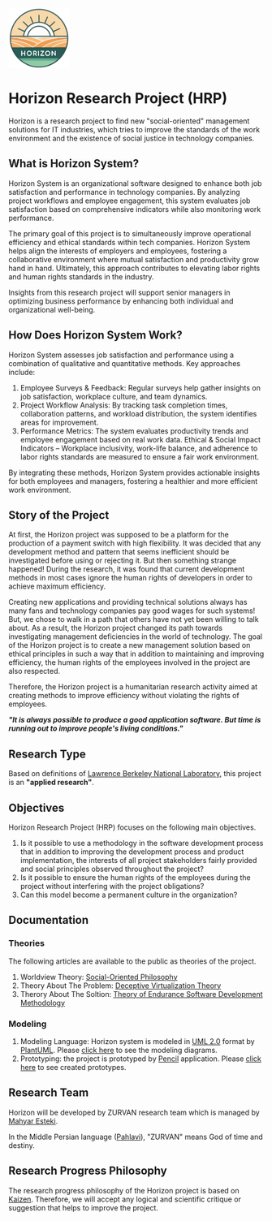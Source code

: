 <img src="https://raw.githubusercontent.com/mahyaresteki/Horizon/master/logo.png" width="120" height="120" style="margin-left:auto; margin-right:auto">

# Horizon Research Project (HRP)
Horizon is a research project to find new "social-oriented" management solutions for IT industries, which tries to improve the standards of the work environment and the existence of social justice in technology companies.

## What is Horizon System?
Horizon System is an organizational software designed to enhance both job satisfaction and performance in technology companies. By analyzing project workflows and employee engagement, this system evaluates job satisfaction based on comprehensive indicators while also monitoring work performance.

The primary goal of this project is to simultaneously improve operational efficiency and ethical standards within tech companies. Horizon System helps align the interests of employers and employees, fostering a collaborative environment where mutual satisfaction and productivity grow hand in hand. Ultimately, this approach contributes to elevating labor rights and human rights standards in the industry.

Insights from this research project will support senior managers in optimizing business performance by enhancing both individual and organizational well-being.

## How Does Horizon System Work?
Horizon System assesses job satisfaction and performance using a combination of qualitative and quantitative methods. Key approaches include:

1. Employee Surveys & Feedback: Regular surveys help gather insights on job satisfaction, workplace culture, and team dynamics.
2. Project Workflow Analysis: By tracking task completion times, collaboration patterns, and workload distribution, the system identifies areas for improvement.
3. Performance Metrics: The system evaluates productivity trends and employee engagement based on real work data.
Ethical & Social Impact Indicators – Workplace inclusivity, work-life balance, and adherence to labor rights standards are measured to ensure a fair work environment.

By integrating these methods, Horizon System provides actionable insights for both employees and managers, fostering a healthier and more efficient work environment.

## Story of the Project
At first, the Horizon project was supposed to be a platform for the production of a payment switch with high flexibility. It was decided that any development method and pattern that seems inefficient should be investigated before using or rejecting it. But then something strange happened! During the research, it was found that current development methods in most cases ignore the human rights of developers in order to achieve maximum efficiency.

Creating new applications and providing technical solutions always has many fans and technology companies pay good wages for such systems! But, we chose to walk in a path that others have not yet been willing to talk about. As a result, the Horizon project changed its path towards investigating management deficiencies in the world of technology. The goal of the Horizon project is to create a new management solution based on ethical principles in such a way that in addition to maintaining and improving efficiency, the human rights of the employees involved in the project are also respected.

Therefore, the Horizon project is a humanitarian research activity aimed at creating methods to improve efficiency without violating the rights of employees.

**_"It is always possible to produce a good application software. But time is running out to improve people's living conditions."_**

## Research Type
Based on definitions of [Lawrence Berkeley	National	Laboratory](https://www.sjsu.edu/people/fred.prochaska/courses/ScWk170/s0/Basic-vs.-Applied-Research.pdf), this project is an **"applied research"**.

## Objectives
Horizon Research Project (HRP) focuses on the following main objectives.

1. Is it possible to use a methodology in the software development process that in addition to improving the development process and product implementation, the interests of all project stakeholders fairly provided and social principles observed throughout the project?
2. Is it possible to ensure the human rights of the employees during the project without interfering with the project obligations?
3. Can this model become a permanent culture in the organization?

## Documentation
### Theories
The following articles are available to the public as theories of the project.
1. Worldview Theory: [Social-Oriented Philosophy](https://github.com/mahyaresteki/Horizon/blob/master/Theories/Social_Oriented_Philosophy.pdf)
2. Theory About The Problem: [Deceptive Virtualization Theory](https://github.com/mahyaresteki/Horizon/blob/master/Theories/Deceptive_Virtualization_Theory.pdf)
3. Therory About The Soltion: [Theory of Endurance Software Development Methodology](https://github.com/mahyaresteki/Horizon/blob/master/Theories/Theory_of_Endurance_Software_Development_Methodology.pdf)

### Modeling
1. Modeling Language: Horizon system is modeled in [UML 2.0](https://en.wikipedia.org/wiki/Unified_Modeling_Language) format by [PlantUML](https://plantuml.com/). Please [click here](https://github.com/mahyaresteki/Horizon/tree/master/HorizonModeling/HorizonUml/out) to see the modeling diagrams.
2. Prototyping: the project is prototyped by [Pencil](https://pencil.evolus.vn/) application. Please [click here](https://github.com/mahyaresteki/Horizon/tree/master/HorizonModeling/HorizonUiSketch) to see created prototypes.

## Research Team
Horizon will be developed by ZURVAN research team which is managed by [Mahyar Esteki](https://www.linkedin.com/in/mahyaresteki/).

In the Middle Persian language ([Pahlavi](https://en.wikipedia.org/wiki/Middle_Persian)), "ZURVAN" means God of time and destiny.

## Research Progress Philosophy
The research progress philosophy of the Horizon project is based on [Kaizen](https://en.wikipedia.org/wiki/Kaizen). Therefore, we will accept any logical and scientific critique or suggestion that helps to improve the project.
